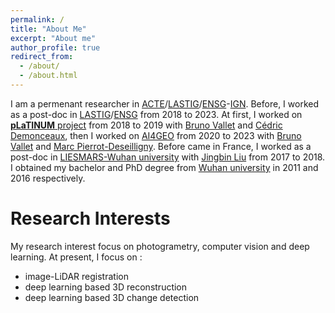 ```yaml
---
permalink: /
title: "About Me"
excerpt: "About me"
author_profile: true
redirect_from: 
  - /about/
  - /about.html
---
```


I am a permenant researcher in [ACTE](https://www.umr-lastig.fr/acte/)/[LASTIG](https://www.umr-lastig.fr/)/[ENSG](https://ensg.eu/fr)-[IGN](https://www.ign.fr/). Before, I worked as a post-doc in [LASTIG](https://www.umr-lastig.fr/)/[ENSG](https://ensg.eu/fr) from 2018 to 2023. At first, I worked on [**pLaTINUM** project](https://anr.fr/Projet-ANR-15-CE23-0010) from 2018 to 2019 with [Bruno Vallet](https://www.umr-lastig.fr/bruno-vallet/) and [Cédric Demonceaux](https://sites.google.com/view/cedricdemonceaux/home), then I worked on [AI4GEO](https://www.ai4geo.eu/en/) from 2020 to 2023 with  [Bruno Vallet](https://www.umr-lastig.fr/bruno-vallet/) and [Marc Pierrot-Deseilligny](https://micmac.ensg.eu/index.php/Marc_Pierrot-Deseilligny). Before came in France, I worked as a post-doc in [LIESMARS-Wuhan university](https://liesmars.whu.edu.cn/) with [Jingbin Liu](https://scholar.google.com/citations?user=Ry1-Qo0AAAAJ&hl=zh-CN) from 2017 to 2018. I obtained my bachelor and PhD degree from [Wuhan university](https://rsgis.whu.edu.cn/) in 2011 and 2016 respectively.

Research Interests
======
My research interest focus on photogrametry, computer vision and deep learning. At present, I focus on :

- image-LiDAR registration
- deep learning based 3D reconstruction
- deep learning based 3D change detection


